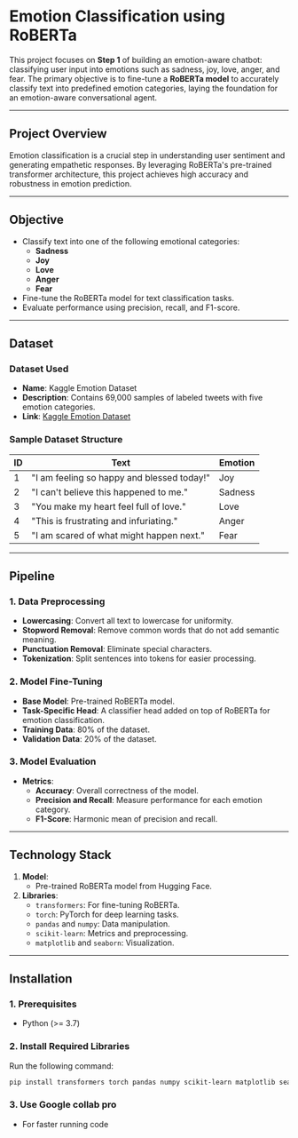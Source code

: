 # Emotion Classification using RoBERTa

This project focuses on **Step 1** of building an emotion-aware chatbot: classifying user input into emotions such as sadness, joy, love, anger, and fear. The primary objective is to fine-tune a **RoBERTa model** to accurately classify text into predefined emotion categories, laying the foundation for an emotion-aware conversational agent.

---

## **Project Overview**

Emotion classification is a crucial step in understanding user sentiment and generating empathetic responses. By leveraging RoBERTa's pre-trained transformer architecture, this project achieves high accuracy and robustness in emotion prediction.

---

## **Objective**

- Classify text into one of the following emotional categories:
  - **Sadness**
  - **Joy**
  - **Love**
  - **Anger**
  - **Fear**
- Fine-tune the RoBERTa model for text classification tasks.
- Evaluate performance using precision, recall, and F1-score.

---

## **Dataset**

### **Dataset Used**
- **Name**: Kaggle Emotion Dataset
- **Description**: Contains 69,000 samples of labeled tweets with five emotion categories.
- **Link**: [Kaggle Emotion Dataset](https://www.kaggle.com/code/abdmental01/emotions-analysis-gru-94/notebook#About-the-Dataset)

### **Sample Dataset Structure**
| **ID** | **Text**                                      | **Emotion** |
|--------|-----------------------------------------------|-------------|
| 1      | "I am feeling so happy and blessed today!"    | Joy         |
| 2      | "I can't believe this happened to me."        | Sadness     |
| 3      | "You make my heart feel full of love."        | Love        |
| 4      | "This is frustrating and infuriating."        | Anger       |
| 5      | "I am scared of what might happen next."      | Fear        |

---

## **Pipeline**

### **1. Data Preprocessing**
- **Lowercasing**: Convert all text to lowercase for uniformity.
- **Stopword Removal**: Remove common words that do not add semantic meaning.
- **Punctuation Removal**: Eliminate special characters.
- **Tokenization**: Split sentences into tokens for easier processing.

### **2. Model Fine-Tuning**
- **Base Model**: Pre-trained RoBERTa model.
- **Task-Specific Head**: A classifier head added on top of RoBERTa for emotion classification.
- **Training Data**: 80% of the dataset.
- **Validation Data**: 20% of the dataset.

### **3. Model Evaluation**
- **Metrics**:
  - **Accuracy**: Overall correctness of the model.
  - **Precision and Recall**: Measure performance for each emotion category.
  - **F1-Score**: Harmonic mean of precision and recall.

---

## **Technology Stack**

1. **Model**:
   - Pre-trained RoBERTa model from Hugging Face.
2. **Libraries**:
   - `transformers`: For fine-tuning RoBERTa.
   - `torch`: PyTorch for deep learning tasks.
   - `pandas` and `numpy`: Data manipulation.
   - `scikit-learn`: Metrics and preprocessing.
   - `matplotlib` and `seaborn`: Visualization.

---

## **Installation**

### **1. Prerequisites**
- Python (>= 3.7)

### **2. Install Required Libraries**
Run the following command:
```bash
pip install transformers torch pandas numpy scikit-learn matplotlib seaborn
```

### **3. Use Google collab pro**
- For faster running code 
